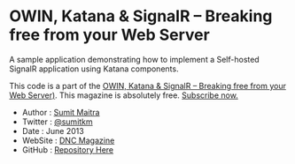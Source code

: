 OWIN, Katana & SignalR – Breaking free from your Web Server
====================

A sample application demonstrating how to implement a Self-hosted SignalR application using Katana components.

This code is a part of the [OWIN, Katana & SignalR – Breaking free from your Web Server)](http://www.dotnetcurry.com/magazine/dnc-magazine-issue7.aspx). This magazine is absolutely free. [Subscribe now.](http://www.dotnetcurry.com/magazine)

* Author  : [Sumit Maitra](http://www.dotnetcurry.com/Author.aspx?AuthorName=Sumit+Maitra)
* Twitter : [@sumitkm](http://www.twitter.com/sumitkm)
* Date    : June 2013
* WebSite : [DNC Magazine](http://www.dncmagazine.com)
* GitHub  : [Repository Here](https://github.com/dotnetcurry/signalr-owin-dncmag-07)
